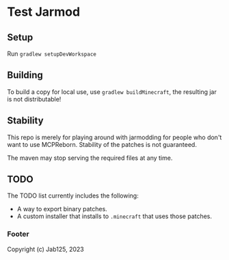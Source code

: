 # Test Jarmod
## Setup
Run `gradlew setupDevWorkspace`
## Building
To build a copy for local use, use `gradlew buildMinecraft`, the resulting jar is not distributable!
## Stability
This repo is merely for playing around with jarmodding for people who don't want to use MCPReborn. Stability of the patches is not guaranteed.

The maven may stop serving the required files at any time.
## TODO
The TODO list currently includes the following:
- A way to export binary patches.
- A custom installer that installs to `.minecraft` that uses those patches.

### Footer
Copyright (c) Jab125, 2023